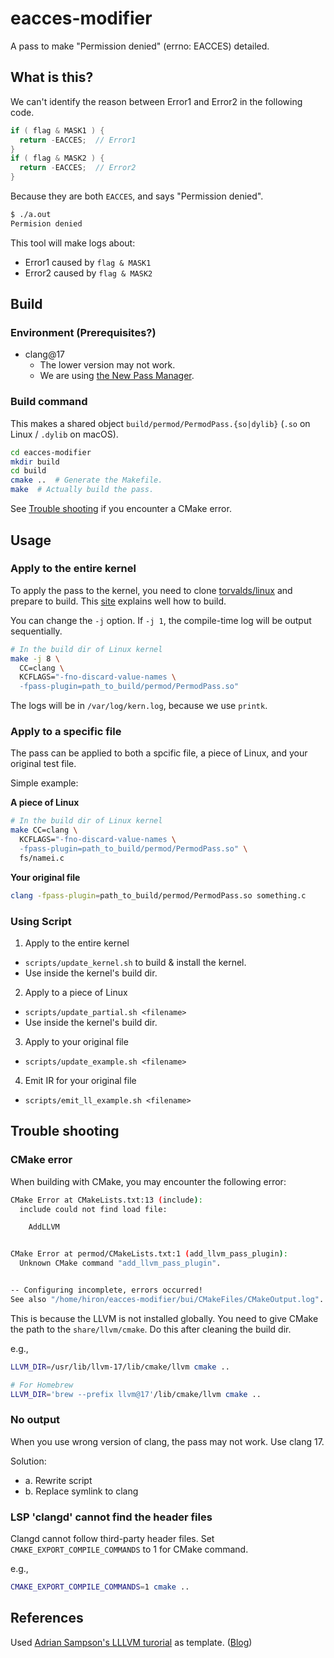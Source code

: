 # eacces-modifier

A pass to make "Permission denied" (errno: EACCES) detailed.

## What is this?

We can't identify the reason between Error1 and Error2 in the following code.

```c
if ( flag & MASK1 ) {
  return -EACCES;  // Error1
}
if ( flag & MASK2 ) {
  return -EACCES;  // Error2
}
```

Because they are both `EACCES`, and says "Permission denied".

```bash
$ ./a.out
Permision denied
```

This tool will make logs about:

- Error1 caused by `flag & MASK1`
- Error2 caused by `flag & MASK2`


## Build

### Environment (Prerequisites?)

- clang@17
  - The lower version may not work.
  - We are using [the New Pass Manager](https://llvm.org/docs/NewPassManager.html).

### Build command

This makes a shared object `build/permod/PermodPass.{so|dylib}` (`.so` on Linux / `.dylib` on macOS).

```bash
cd eacces-modifier
mkdir build
cd build
cmake ..  # Generate the Makefile.
make  # Actually build the pass.
```

See [Trouble shooting](#cmake-error) if you encounter a CMake error.

## Usage

### Apply to the entire kernel

To apply the pass to the kernel, you need to clone [torvalds/linux](https://github.com/torvalds/linux) and prepare to build.
This [site](https://phoenixnap.com/kb/build-linux-kernel) explains well how to build.


You can change the `-j` option.
If `-j 1`, the compile-time log will be output sequentially.

```bash
# In the build dir of Linux kernel
make -j 8 \
  CC=clang \
  KCFLAGS="-fno-discard-value-names \
  -fpass-plugin=path_to_build/permod/PermodPass.so"
```

The logs will be in `/var/log/kern.log`, because we use `printk`.


### Apply to a specific file

The pass can be applied to both a spcific file, a piece of Linux, and your original test file.


Simple example:

**A piece of Linux**

```bash
# In the build dir of Linux kernel
make CC=clang \
  KCFLAGS="-fno-discard-value-names \
  -fpass-plugin=path_to_build/permod/PermodPass.so" \
  fs/namei.c
```

**Your original file**

```bash
clang -fpass-plugin=path_to_build/permod/PermodPass.so something.c
```

### Using Script

1. Apply to the entire kernel
- `scripts/update_kernel.sh` to build & install the kernel.
- Use inside the kernel's build dir.

2. Apply to a piece of Linux
- `scripts/update_partial.sh <filename>`
- Use inside the kernel's build dir.

3. Apply to your original file
- `scripts/update_example.sh <filename>`

4. Emit IR for your original file
- `scripts/emit_ll_example.sh <filename>`

## Trouble shooting

### CMake error

When building with CMake, you may encounter the following error:

```bash
CMake Error at CMakeLists.txt:13 (include):
  include could not find load file:

    AddLLVM


CMake Error at permod/CMakeLists.txt:1 (add_llvm_pass_plugin):
  Unknown CMake command "add_llvm_pass_plugin".


-- Configuring incomplete, errors occurred!
See also "/home/hiron/eacces-modifier/bui/CMakeFiles/CMakeOutput.log".
```

This is because the LLVM is not installed globally.
You need to give CMake the path to the `share/llvm/cmake`.
Do this after cleaning the build dir.

e.g.,
```bash
LLVM_DIR=/usr/lib/llvm-17/lib/cmake/llvm cmake ..

# For Homebrew
LLVM_DIR='brew --prefix llvm@17'/lib/cmake/llvm cmake ..
```

### No output

When you use wrong version of clang, the pass may not work.
Use clang 17.

Solution:
- a. Rewrite script
- b. Replace symlink to clang


### LSP 'clangd' cannot find the header files

Clangd cannot follow third-party header files.
Set `CMAKE_EXPORT_COMPILE_COMMANDS` to 1 for CMake command.

e.g.,
```bash
CMAKE_EXPORT_COMPILE_COMMANDS=1 cmake ..
```

## References

Used [Adrian Sampson's LLLVM turorial](https://github.com/sampsyo/llvm-pass-skeleton) as template.
([Blog](https://www.cs.cornell.edu/~asampson/blog/llvm.html))
